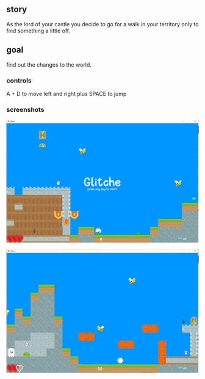 ## story

As the lord of your castle you decide to go for a walk 
in your territory only to find something a little off.

## goal
find out the changes to the world.

### controls
A + D to move left and right plus SPACE to jump

### screenshots

![Title Screen](https://raw.githubusercontent.com/Roosterlop/glitche-platformer/main/screenshots/start.PNG)

![Gameplay](https://raw.githubusercontent.com/Roosterlop/glitche-platformer/main/screenshots/gameplay1.PNG)

